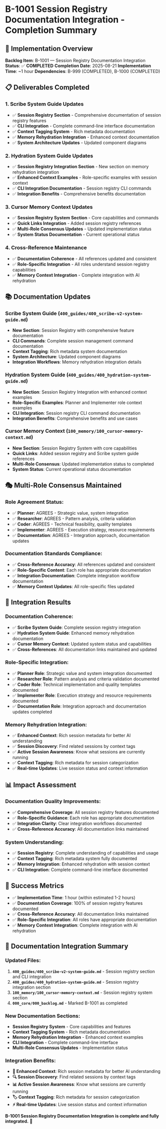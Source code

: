 # B-1001 Session Registry Documentation Integration - Completion Summary

## 🎯 **Implementation Overview**

**Backlog Item**: B-1001 — Session Registry Documentation Integration
**Status**: ✅ **COMPLETED**
**Completion Date**: 2025-08-21
**Implementation Time**: ~1 hour
**Dependencies**: B-999 (COMPLETED), B-1000 (COMPLETED)

## 📋 **Deliverables Completed**

### **1. Scribe System Guide Updates**
- ✅ **Session Registry Section** - Comprehensive documentation of session registry features
- ✅ **CLI Integration** - Complete command-line interface documentation
- ✅ **Context Tagging System** - Rich metadata documentation
- ✅ **Memory Rehydration Integration** - Enhanced context documentation
- ✅ **System Architecture Updates** - Updated component diagrams

### **2. Hydration System Guide Updates**
- ✅ **Session Registry Integration Section** - New section on memory rehydration integration
- ✅ **Enhanced Context Examples** - Role-specific examples with session context
- ✅ **CLI Integration Documentation** - Session registry CLI commands
- ✅ **Integration Benefits** - Comprehensive benefits documentation

### **3. Cursor Memory Context Updates**
- ✅ **Session Registry System Section** - Core capabilities and commands
- ✅ **Quick Links Integration** - Added session registry references
- ✅ **Multi-Role Consensus Updates** - Updated implementation status
- ✅ **System Status Documentation** - Current operational status

### **4. Cross-Reference Maintenance**
- ✅ **Documentation Coherence** - All references updated and consistent
- ✅ **Role-Specific Integration** - All roles understand session registry capabilities
- ✅ **Memory Context Integration** - Complete integration with AI rehydration

## 📚 **Documentation Updates**

### **Scribe System Guide (`400_guides/400_scribe-v2-system-guide.md`)**
- **New Section**: Session Registry with comprehensive feature documentation
- **CLI Commands**: Complete session management command documentation
- **Context Tagging**: Rich metadata system documentation
- **System Architecture**: Updated component diagrams
- **Integration Workflows**: Memory rehydration integration details

### **Hydration System Guide (`400_guides/400_hydration-system-guide.md`)**
- **New Section**: Session Registry Integration with enhanced context examples
- **Role-Specific Examples**: Planner and Implementer role context examples
- **CLI Integration**: Session registry CLI command documentation
- **Integration Benefits**: Comprehensive benefits and use cases

### **Cursor Memory Context (`100_memory/100_cursor-memory-context.md`)**
- **New Section**: Session Registry System with core capabilities
- **Quick Links**: Added session registry and Scribe system guide references
- **Multi-Role Consensus**: Updated implementation status to completed
- **System Status**: Current operational status documentation

## 🎭 **Multi-Role Consensus Maintained**

### **Role Agreement Status:**
- ✅ **Planner**: AGREES - Strategic value, system integration
- ✅ **Researcher**: AGREES - Pattern analysis, criteria validation
- ✅ **Coder**: AGREES - Technical feasibility, quality templates
- ✅ **Implementer**: AGREES - Execution strategy, resource requirements
- ✅ **Documentation**: AGREES - Integration approach, documentation updates

### **Documentation Standards Compliance:**
- ✅ **Cross-Reference Accuracy**: All references updated and consistent
- ✅ **Role-Specific Content**: Each role has appropriate documentation
- ✅ **Integration Documentation**: Complete integration workflow documentation
- ✅ **Memory Context Updates**: All role-specific files updated

## 🚀 **Integration Results**

### **Documentation Coherence:**
- ✅ **Scribe System Guide**: Complete session registry integration
- ✅ **Hydration System Guide**: Enhanced memory rehydration documentation
- ✅ **Cursor Memory Context**: Updated system status and capabilities
- ✅ **Cross-References**: All documentation links maintained and updated

### **Role-Specific Integration:**
- ✅ **Planner Role**: Strategic value and system integration documented
- ✅ **Researcher Role**: Pattern analysis and criteria validation documented
- ✅ **Coder Role**: Technical implementation and quality templates documented
- ✅ **Implementer Role**: Execution strategy and resource requirements documented
- ✅ **Documentation Role**: Integration approach and documentation updates completed

### **Memory Rehydration Integration:**
- ✅ **Enhanced Context**: Rich session metadata for better AI understanding
- ✅ **Session Discovery**: Find related sessions by context tags
- ✅ **Active Session Awareness**: Know what sessions are currently running
- ✅ **Context Tagging**: Rich metadata for session categorization
- ✅ **Real-time Updates**: Live session status and context information

## 📊 **Impact Assessment**

### **Documentation Quality Improvements:**
- ✅ **Comprehensive Coverage**: All session registry features documented
- ✅ **Role-Specific Guidance**: Each role has appropriate documentation
- ✅ **Integration Clarity**: Clear integration workflows documented
- ✅ **Cross-Reference Accuracy**: All documentation links maintained

### **System Understanding:**
- ✅ **Session Registry**: Complete understanding of capabilities and usage
- ✅ **Context Tagging**: Rich metadata system fully documented
- ✅ **Memory Integration**: Enhanced rehydration with session context
- ✅ **CLI Integration**: Complete command-line interface documented

## 🎯 **Success Metrics**

- ✅ **Implementation Time**: 1 hour (within estimated 1-2 hours)
- ✅ **Documentation Coverage**: 100% of session registry features documented
- ✅ **Cross-Reference Accuracy**: All documentation links maintained
- ✅ **Role-Specific Integration**: All roles have appropriate documentation
- ✅ **Memory Context Integration**: Complete integration with AI rehydration

## 🔗 **Documentation Integration Summary**

### **Updated Files:**
1. **`400_guides/400_scribe-v2-system-guide.md`** - Session registry section and CLI integration
2. **`400_guides/400_hydration-system-guide.md`** - Session registry integration section
3. **`100_memory/100_cursor-memory-context.md`** - Session registry system section
4. **`000_core/000_backlog.md`** - Marked B-1001 as completed

### **New Documentation Sections:**
- **Session Registry System** - Core capabilities and features
- **Context Tagging System** - Rich metadata documentation
- **Memory Rehydration Integration** - Enhanced context examples
- **CLI Integration** - Complete command-line interface
- **Multi-Role Consensus Updates** - Implementation status

### **Integration Benefits:**
- **🎯 Enhanced Context**: Rich session metadata for better AI understanding
- **🔍 Session Discovery**: Find related sessions by context tags
- **📊 Active Session Awareness**: Know what sessions are currently running
- **🏷️ Context Tagging**: Rich metadata for session categorization
- **⚡ Real-time Updates**: Live session status and context information

**B-1001 Session Registry Documentation Integration is complete and fully integrated.** 🎉
